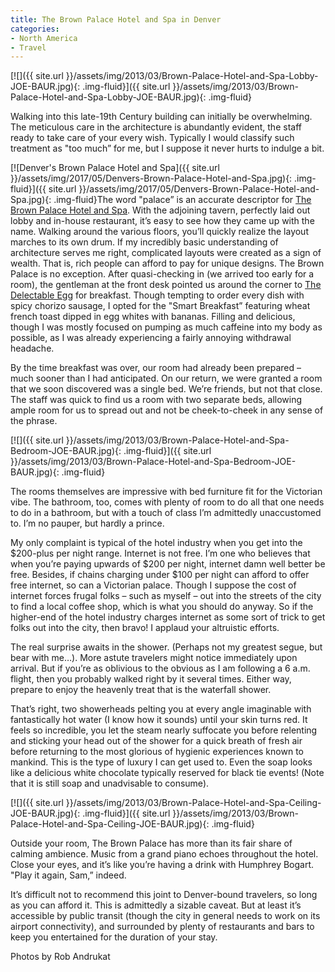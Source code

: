 ```yaml
---
title: The Brown Palace Hotel and Spa in Denver
categories:
- North America
- Travel
---
```


[![]({{ site.url }}/assets/img/2013/03/Brown-Palace-Hotel-and-Spa-Lobby-JOE-BAUR.jpg){: .img-fluid}]({{ site.url }}/assets/img/2013/03/Brown-Palace-Hotel-and-Spa-Lobby-JOE-BAUR.jpg){: .img-fluid}

Walking into this late-19th Century building can initially be overwhelming. The meticulous care in the architecture is abundantly evident, the staff ready to take care of your every wish. Typically I would classify such treatment as "too much” for me, but I suppose it never hurts to indulge a bit.<!-- more -->

[![Denver's Brown Palace Hotel and Spa]({{ site.url }}/assets/img/2017/05/Denvers-Brown-Palace-Hotel-and-Spa.jpg){: .img-fluid}]({{ site.url }}/assets/img/2017/05/Denvers-Brown-Palace-Hotel-and-Spa.jpg){: .img-fluid}The word "palace” is an accurate descriptor for [The Brown Palace Hotel and Spa](http://www.brownpalace.com/). With the adjoining tavern, perfectly laid out lobby and in-house restaurant, it’s easy to see how they came up with the name. Walking around the various floors, you’ll quickly realize the layout marches to its own drum. If my incredibly basic understanding of architecture serves me right, complicated layouts were created as a sign of wealth. That is, rich people can afford to pay for unique designs. The Brown Palace is no exception.
After quasi-checking in (we arrived too early for a room), the gentleman at the front desk pointed us around the corner to [The Delectable Egg](http://www.delectableegg.com/) for breakfast. Though tempting to order every dish with spicy chorizo sausage, I opted for the "Smart Breakfast” featuring wheat french toast dipped in egg whites with bananas. Filling and delicious, though I was mostly focused on pumping as much caffeine into my body as possible, as I was already experiencing a fairly annoying withdrawal headache.

By the time breakfast was over, our room had already been prepared – much sooner than I had anticipated. On our return, we were granted a room that we soon discovered was a single bed. We’re friends, but not that close. The staff was quick to find us a room with two separate beds, allowing ample room for us to spread out and not be cheek-to-cheek in any sense of the phrase.

[![]({{ site.url }}/assets/img/2013/03/Brown-Palace-Hotel-and-Spa-Bedroom-JOE-BAUR.jpg){: .img-fluid}]({{ site.url }}/assets/img/2013/03/Brown-Palace-Hotel-and-Spa-Bedroom-JOE-BAUR.jpg){: .img-fluid}

The rooms themselves are impressive with bed furniture fit for the Victorian vibe. The bathroom, too, comes with plenty of room to do all that one needs to do in a bathroom, but with a touch of class I’m admittedly unaccustomed to. I’m no pauper, but hardly a prince.

My only complaint is typical of the hotel industry when you get into the $200-plus per night range. Internet is not free. I’m one who believes that when you’re paying upwards of $200 per night, internet damn well better be free. Besides, if chains charging under $100 per night can afford to offer free internet, so can a Victorian palace. Though I suppose the cost of internet forces frugal folks – such as myself – out into the streets of the city to find a local coffee shop, which is what you should do anyway. So if the higher-end of the hotel industry charges internet as some sort of trick to get folks out into the city, then bravo! I applaud your altruistic efforts.

The real surprise awaits in the shower. (Perhaps not my greatest segue, but bear with me…). More astute travelers might notice immediately upon arrival. But if you’re as oblivious to the obvious as I am following a 6 a.m. flight, then you probably walked right by it several times. Either way, prepare to enjoy the heavenly treat that is the waterfall shower.

That’s right, two showerheads pelting you at every angle imaginable with fantastically hot water (I know how it sounds) until your skin turns red. It feels so incredible, you let the steam nearly suffocate you before relenting and sticking your head out of the shower for a quick breath of fresh air before returning to the most glorious of hygienic experiences known to mankind. This is the type of luxury I can get used to. Even the soap looks like a delicious white chocolate typically reserved for black tie events! (Note that it is still soap and unadvisable to consume).

[![]({{ site.url }}/assets/img/2013/03/Brown-Palace-Hotel-and-Spa-Ceiling-JOE-BAUR.jpg){: .img-fluid}]({{ site.url }}/assets/img/2013/03/Brown-Palace-Hotel-and-Spa-Ceiling-JOE-BAUR.jpg){: .img-fluid}

Outside your room, The Brown Palace has more than its fair share of calming ambience. Music from a grand piano echoes throughout the hotel. Close your eyes, and it’s like you’re having a drink with Humphrey Bogart. "Play it again, Sam,” indeed.

It’s difficult not to recommend this joint to Denver-bound travelers, so long as you can afford it. This is admittedly a sizable caveat. But at least it’s accessible by public transit (though the city in general needs to work on its airport connectivity), and surrounded by plenty of restaurants and bars to keep you entertained for the duration of your stay.

Photos by Rob Andrukat

